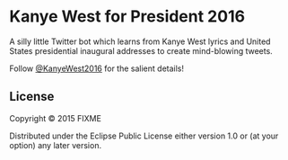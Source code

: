 # Kanye West for President 2016

A silly little Twitter bot which learns from Kanye West lyrics and United States presidential inaugural addresses to create mind-blowing tweets.

Follow [@KanyeWest2016](https://twitter.com/KanyeWest2016) for the salient details!

## License

Copyright © 2015 FIXME

Distributed under the Eclipse Public License either version 1.0 or (at
your option) any later version.
